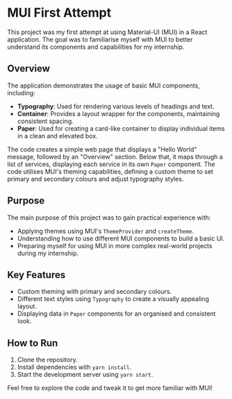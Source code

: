 # MUI First Attempt

This project was my first attempt at using Material-UI (MUI) in a React application. The goal was to familiarise myself with MUI to better understand its components and capabilities for my internship.

## Overview

The application demonstrates the usage of basic MUI components, including:
- **Typography**: Used for rendering various levels of headings and text.
- **Container**: Provides a layout wrapper for the components, maintaining consistent spacing.
- **Paper**: Used for creating a card-like container to display individual items in a clean and elevated box.

The code creates a simple web page that displays a "Hello World" message, followed by an "Overview" section. Below that, it maps through a list of services, displaying each service in its own `Paper` component. The code utilises MUI's theming capabilities, defining a custom theme to set primary and secondary colours and adjust typography styles.

## Purpose

The main purpose of this project was to gain practical experience with:
- Applying themes using MUI's `ThemeProvider` and `createTheme`.
- Understanding how to use different MUI components to build a basic UI.
- Preparing myself for using MUI in more complex real-world projects during my internship.

## Key Features
- Custom theming with primary and secondary colours.
- Different text styles using `Typography` to create a visually appealing layout.
- Displaying data in `Paper` components for an organised and consistent look.

## How to Run
1. Clone the repository.
2. Install dependencies with `yarn install`.
3. Start the development server using `yarn start`.

Feel free to explore the code and tweak it to get more familiar with MUI!
